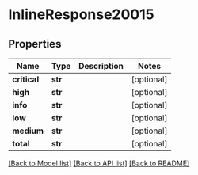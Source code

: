 # InlineResponse20015

## Properties
Name | Type | Description | Notes
------------ | ------------- | ------------- | -------------
**critical** | **str** |  | [optional] 
**high** | **str** |  | [optional] 
**info** | **str** |  | [optional] 
**low** | **str** |  | [optional] 
**medium** | **str** |  | [optional] 
**total** | **str** |  | [optional] 

[[Back to Model list]](../README.md#documentation-for-models) [[Back to API list]](../README.md#documentation-for-api-endpoints) [[Back to README]](../README.md)

